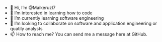 - 👋 Hi, I’m @Maikeruzl7
- 👀 I’m interested in learning how to code
- 🌱 I’m currently learning software engineering
- 💞️ I’m looking to collaborate on software and application engineering or quatily analysts
- 📫 How to reach me? You can send me a message here at GitHub.

<!---
Maikeruzl7/Maikeruzl7 is a ✨ special ✨ repository because its `README.md` (this file) appears on your GitHub profile.
You can click the Preview link to take a look at your changes.
--->
